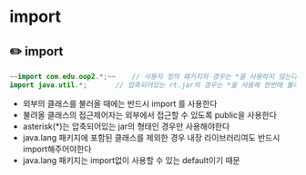 # import

## ✏️  import

```java
~~import com.edu.oop2.*;~~    // 사용자 정의 패키지의 경우는 *을 사용하지 않는다 
import java.util.*;       // 압축되어있는 rt.jar의 경우는 *을 사용해 한번에 불러올 수 있다
```

- 외부의 클래스를 불러올 때에는 반드시 import 를 사용한다
- 불려올 클래스의 접근제어자는 외부에서 접근할 수 있도록 public을 사용한다
- asterisk(*)는 압축되어있는 jar의 형태인 경우만 사용해야한다
- java.lang 패키지에 포함된 클래스를 제외한 경우 내장 라이브러리여도 반드시 import해주어야한다
- java.lang 패키지는 import없이 사용할 수 있는 default이기 때문
